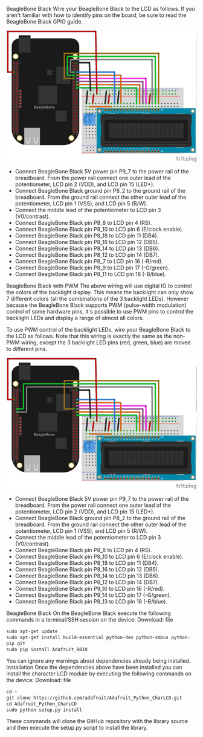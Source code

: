 BeagleBone Black
Wire your BeagleBone Black to the LCD as follows. If you aren't familiar with how to
identify pins on the board, be sure to read the BeagleBone Black GPIO guide. 

![bbb](BBB_RGB_lcd.png)

* Connect BeagleBone Black 5V power pin P9_7 to the power rail of the breadboard. From
    the power rail connect one outer lead of the potentiometer, LCD pin 2 (VDD), and LCD
    pin 15 (LED+).
* Connect BeagleBone Black ground pin P8_2 to the ground rail of the breadboard. From
    the ground rail connect the other outer lead of the potentiometer, LCD pin 1 (VSS),
    and LCD pin 5 (R/W).
* Connect the middle lead of the potentiometer to LCD pin 3 (V0/contrast).
* Connect BeagleBone Black pin P8_8 to LCD pin 4 (RS).
* Connect BeagleBone Black pin P8_10 to LCD pin 6 (E/clock enable).
* Connect BeagleBone Black pin P8_18 to LCD pin 11 (DB4).
* Connect BeagleBone Black pin P8_16 to LCD pin 12 (DB5).
* Connect BeagleBone Black pin P8_14 to LCD pin 13 (DB6).
* Connect BeagleBone Black pin P8_12 to LCD pin 14 (DB7).
* Connect BeagleBone Black pin P8_7 to LCD pin 16 (-R/red).
* Connect BeagleBone Black pin P8_9 to LCD pin 17 (-G/green).
* Connect BeagleBone Black pin P8_11 to LCD pin 18 (-B/blue).

BeagleBone Black with PWM
The above wiring will use digital IO to control the colors of the backlight display. This means the backlight can only show 7 different colors (all the combinations of the 3 backlight LEDs). However because the BeagleBone Black supports PWM (pulse-width modulation) control of some hardware pins, it's possible to use PWM pins to control the backlight LEDs and display a range of almost all colors.

To use PWM control of the backlight LEDs, wire your BeagleBone Black to the LCD as follows. Note that this wiring is exactly the same as the non-PWM wiring, except the 3 backlight LED pins (red, green, blue) are moved to different pins. 

![bbb](BBB_RGB_PWM_bb.png)

* Connect BeagleBone Black 5V power pin P9_7 to the power rail of the breadboard. From
    the power rail connect one outer lead of the potentiometer, LCD pin 2 (VDD), and LCD
    pin 15 (LED+).
* Connect BeagleBone Black ground pin P8_2 to the ground rail of the breadboard. From
    the ground rail connect the other outer lead of the potentiometer, LCD pin 1 (VSS),
    and LCD pin 5 (R/W).
* Connect the middle lead of the potentiometer to LCD pin 3 (V0/contrast).
* Connect BeagleBone Black pin P8_8 to LCD pin 4 (RS).
* Connect BeagleBone Black pin P8_10 to LCD pin 6 (E/clock enable).
* Connect BeagleBone Black pin P8_18 to LCD pin 11 (DB4).
* Connect BeagleBone Black pin P8_16 to LCD pin 12 (DB5).
* Connect BeagleBone Black pin P8_14 to LCD pin 13 (DB6).
* Connect BeagleBone Black pin P8_12 to LCD pin 14 (DB7).
* Connect BeagleBone Black pin P9_16 to LCD pin 16 (-R/red).
* Connect BeagleBone Black pin P9_14 to LCD pin 17 (-G/green).
* Connect BeagleBone Black pin P8_13 to LCD pin 18 (-B/blue).

BeagleBone Black
On the BeagleBone Black execute the following commands in a terminal/SSH session on the
device:
Download: file

    sudo apt-get update
    sudo apt-get install build-essential python-dev python-smbus python-pip git
    sudo pip install Adafruit_BBIO

You can ignore any warnings about dependencies already being installed.
Installation
Once the dependencies above have been installed you can install the character LCD module
by executing the following commands on the device:
Download: file

    cd ~
    git clone https://github.com/adafruit/Adafruit_Python_CharLCD.git
    cd Adafruit_Python_CharLCD
    sudo python setup.py install

These commands will clone the GitHub repository with the library source and then execute
the setup.py script to install the library.
